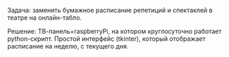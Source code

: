 Задача: заменить бумажное расписание репетиций и спектаклей в театре на онлайн-табло.

Решение: ТВ-панель+raspberryPi, на котором круглосуточно работает python-скрипт. Простой интерфейс (tkinter), который отображает расписание на неделю, с текущего дня. 

